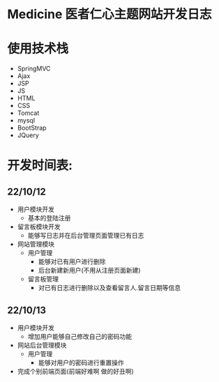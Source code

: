 # Medicine 医者仁心主题网站开发日志



# 使用技术栈

- SpringMVC
- Ajax
- JSP
- JS
- HTML
- CSS
- Tomcat
- mysql
- BootStrap
- JQuery

# 开发时间表:

## 22/10/12

- 用户模块开发
  - 基本的登陆注册
- 留言板模块开发
  - 能够写日志并在后台管理页面管理已有日志
- 网站管理模块
  - 用户管理
    - 能够对已有用户进行删除
    - 后台新建新用户(不用从注册页面新建)
  - 留言板管理
    - 对已有日志进行删除以及查看留言人.留言日期等信息

## 22/10/13

- 用户模块开发
  - 增加用户能够自己修改自己的密码功能
- 网站后台管理模块
  - 用户管理
    - 能够对用户的密码进行重置操作
- 完成个别前端页面(前端好难啊 做的好丑啊)



















